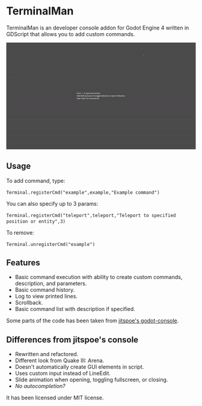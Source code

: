 # TerminalMan
TerminalMan is an developer console addon for Godot Engine 4 written in GDScript that allows you to add custom commands.

![TerminalMan in action](terminalman.gif)

## Usage
To add command, type:
```gdscript
Terminal.registerCmd("example",example,"Example command")
```
You can also specify up to 3 params:
```gdscript
Terminal.registerCmd("teleport",teleport,"Teleport to specified position or entity",3)
```

To remove:
```gdscript
Terminal.unregisterCmd("example")
```

## Features
- Basic command execution with ability to create custom commands, description, and parameters.
- Basic command history.
- Log to view printed lines.
- Scrollback.
- Basic command list with description if specified.

Some parts of the code has been taken from [jitspoe's godot-console](https://github.com/jitspoe/godot-console).

## Differences from jitspoe's console
- Rewritten and refactored.
- Different look from Quake III: Arena.
- Doesn't automatically create GUI elements in script.
- Uses custom input instead of LineEdit.
- Slide animation when opening, toggling fullscreen, or closing.
- *No autocompletion?*

It has been licensed under MIT license.

